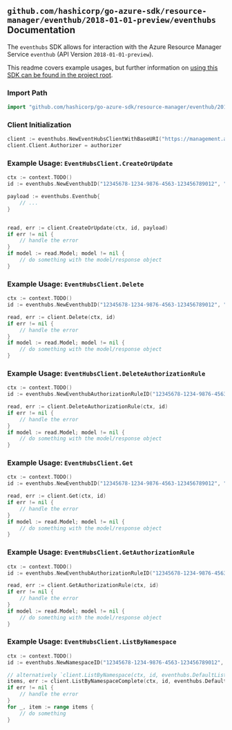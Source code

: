 
## `github.com/hashicorp/go-azure-sdk/resource-manager/eventhub/2018-01-01-preview/eventhubs` Documentation

The `eventhubs` SDK allows for interaction with the Azure Resource Manager Service `eventhub` (API Version `2018-01-01-preview`).

This readme covers example usages, but further information on [using this SDK can be found in the project root](https://github.com/hashicorp/go-azure-sdk/tree/main/docs).

### Import Path

```go
import "github.com/hashicorp/go-azure-sdk/resource-manager/eventhub/2018-01-01-preview/eventhubs"
```


### Client Initialization

```go
client := eventhubs.NewEventHubsClientWithBaseURI("https://management.azure.com")
client.Client.Authorizer = authorizer
```


### Example Usage: `EventHubsClient.CreateOrUpdate`

```go
ctx := context.TODO()
id := eventhubs.NewEventhubID("12345678-1234-9876-4563-123456789012", "example-resource-group", "namespaceValue", "eventHubValue")

payload := eventhubs.Eventhub{
	// ...
}


read, err := client.CreateOrUpdate(ctx, id, payload)
if err != nil {
	// handle the error
}
if model := read.Model; model != nil {
	// do something with the model/response object
}
```


### Example Usage: `EventHubsClient.Delete`

```go
ctx := context.TODO()
id := eventhubs.NewEventhubID("12345678-1234-9876-4563-123456789012", "example-resource-group", "namespaceValue", "eventHubValue")

read, err := client.Delete(ctx, id)
if err != nil {
	// handle the error
}
if model := read.Model; model != nil {
	// do something with the model/response object
}
```


### Example Usage: `EventHubsClient.DeleteAuthorizationRule`

```go
ctx := context.TODO()
id := eventhubs.NewEventhubAuthorizationRuleID("12345678-1234-9876-4563-123456789012", "example-resource-group", "namespaceValue", "eventHubValue", "authorizationRuleValue")

read, err := client.DeleteAuthorizationRule(ctx, id)
if err != nil {
	// handle the error
}
if model := read.Model; model != nil {
	// do something with the model/response object
}
```


### Example Usage: `EventHubsClient.Get`

```go
ctx := context.TODO()
id := eventhubs.NewEventhubID("12345678-1234-9876-4563-123456789012", "example-resource-group", "namespaceValue", "eventHubValue")

read, err := client.Get(ctx, id)
if err != nil {
	// handle the error
}
if model := read.Model; model != nil {
	// do something with the model/response object
}
```


### Example Usage: `EventHubsClient.GetAuthorizationRule`

```go
ctx := context.TODO()
id := eventhubs.NewEventhubAuthorizationRuleID("12345678-1234-9876-4563-123456789012", "example-resource-group", "namespaceValue", "eventHubValue", "authorizationRuleValue")

read, err := client.GetAuthorizationRule(ctx, id)
if err != nil {
	// handle the error
}
if model := read.Model; model != nil {
	// do something with the model/response object
}
```


### Example Usage: `EventHubsClient.ListByNamespace`

```go
ctx := context.TODO()
id := eventhubs.NewNamespaceID("12345678-1234-9876-4563-123456789012", "example-resource-group", "namespaceValue")

// alternatively `client.ListByNamespace(ctx, id, eventhubs.DefaultListByNamespaceOperationOptions())` can be used to do batched pagination
items, err := client.ListByNamespaceComplete(ctx, id, eventhubs.DefaultListByNamespaceOperationOptions())
if err != nil {
	// handle the error
}
for _, item := range items {
	// do something
}
```
